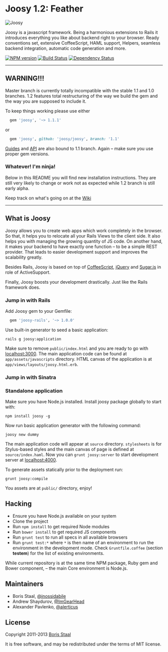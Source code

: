 # Joosy 1.2: Feather

![Joosy](http://f.cl.ly/items/2N2J453J2B353F1A0t0I/joocy1.1.png)

Joosy is a javascript framework. Being a harmonious extensions to Rails it introduces everything you like about backend right to your browser. Ready conventions set, extensive CoffeeScript, HAML support, Helpers, seamless backend integration, automatic code generation and more.

[![NPM version](https://badge.fury.io/js/joosy.png)](http://badge.fury.io/js/joosy)
[![Build Status](https://travis-ci.org/joosy/joosy.png)](https://travis-ci.org/joosy/joosy)
[![Dependency Status](https://gemnasium.com/joosy/joosy.png)](https://gemnasium.com/joosy/joosy)

---

## WARNING!!!

Master branch is currently totally incompatible with the stable 1.1 and 1.0 branches. 1.2 features
total restructuring of the way we build the gem and the way you are supposed to include it.

To keep things working please use either

```ruby
  gem 'joosy', '~> 1.1.1'
```

or

```ruby
  gem 'joosy', github: 'joosy/joosy', branch: '1.1'
```

[Guides](http://guides.joosy.ws/) and [API](http://api.joosy.ws/) are also bound to 1.1 branch.
Again – make sure you use proper gem versions.

### Whatever! I'm ninja!

Below in this README you will find new installation instructions. They are still very likely
to change or work not as expected while 1.2 branch is still early alpha.

Keep track on what's going on at the [Wiki](https://github.com/joosy/joosy/wiki#12-feather)

---

## What is Joosy

Joosy allows you to create web apps which work completely in the browser. So that, it helps you to relocate all your Rails Views to the client side. It also helps you with managing the growing quantity of JS code. On another hand, it makes your backend to have exactly one function – to be a simple REST provider. That leads to easier development support and improves the scalability greatly.

Besides Rails, Joosy is based on top of [CoffeeScript](http://coffeescript.org/), [jQuery](http://jquery.com/) and [Sugar.js](http://sugarjs.com/) in role of ActiveSupport.

Finally, Joosy boosts your development drastically. Just like the Rails framework does.

### Jump in with Rails

Add Joosy gem to your Gemfile:

```ruby
  gem 'joosy-rails', '~> 1.0.0'
```

Use built-in generator to seed a basic application:

    rails g joosy:application

Make sure to remove `public/index.html` and you are ready to go with [localhost:3000](http://localhost:3000/). The main application code can be found at `app/assets/javascripts` directory. HTML canvas of the application is at `app/views/layouts/joosy.html.erb`.

### Jump in with Sinatra

### Standalone application

Make sure you have Node.js installed. Install joosy package globally to start with:

    npm install joosy -g

Now run basic application generator with the following command:

    joosy new dummy

The main application code will appear at `source` directory. `stylesheets` is for Stylus-based styles and the main canvas of page is defined at `source/index.haml`. Now you can `grunt joosy:server` to start development server at [localhost:4000](http://localhost:4000/).

To generate assets statically prior to the deployment run:

    grunt joosy:compile

You assets are at `public/` directory, enjoy!

## Hacking

  * Ensure you have Node.js available on your system
  * Clone the project
  * Run `npm install` to get required Node modules
  * Run `bower install` to get required JS components
  * Run `grunt test` to run all specs in all available browsers
  * Run `grunt test:*` where `*` is then name of an environment to run the environment in the development mode. Check `Gruntfile.coffee` (section **testem**) for the list of existing environments.

While current repository is at the same time NPM package, Ruby gem and Bower component, – the main Core
environment is Node.js.

## Maintainers

* Boris Staal, [@inossidabile](http://staal.io)
* Andrew Shaydurov, [@ImGearHead](http://twitter.com/ImGearHead)
* Alexander Pavlenko, [@alerticus](http://twitter.com/alerticus)

## License

Copyright 2011-2013 [Boris Staal](http://staal.io)

It is free software, and may be redistributed under the terms of MIT license.
